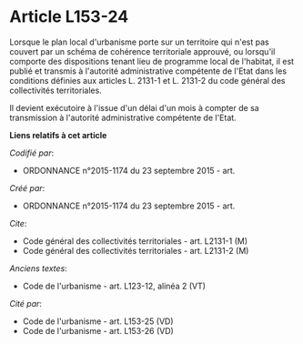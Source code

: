 # Article L153-24

Lorsque le plan local d'urbanisme porte sur un territoire qui n'est pas couvert par un schéma de cohérence territoriale
approuvé, ou lorsqu'il comporte des dispositions tenant lieu de programme local de l'habitat, il est publié et transmis à
l'autorité administrative compétente de l'Etat dans les conditions définies aux articles L. 2131-1 et L. 2131-2 du code
général des collectivités territoriales.

Il devient exécutoire à l'issue d'un délai d'un mois à compter de sa transmission à l'autorité administrative compétente de
l'Etat.

**Liens relatifs à cet article**

_Codifié par_:

  - ORDONNANCE n°2015-1174 du 23 septembre 2015 - art.

_Créé par_:

  - ORDONNANCE n°2015-1174 du 23 septembre 2015 - art.

_Cite_:

  - Code général des collectivités territoriales - art. L2131-1 (M)
  - Code général des collectivités territoriales - art. L2131-2 (M)

_Anciens textes_:

  - Code de l'urbanisme - art. L123-12, alinéa 2  (VT)

_Cité par_:

  - Code de l'urbanisme - art. L153-25 (VD)
  - Code de l'urbanisme - art. L153-26 (VD)
